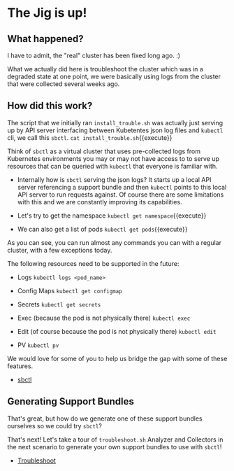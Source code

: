 # The Jig is up!

## What happened?
I have to admit, the "real" cluster has been fixed long ago. :)

What we actually did here is troubleshoot the cluster which was in a degraded state at one point, we were basically using logs from the cluster that were collected several weeks ago.

## How did this work?

The script that we initially ran `install_trouble.sh` was actually just serving up by API server interfacing between Kubetentes json log files and `kubectl` cli, we call this `sbctl`.
`cat install_trouble.sh`{{execute}}

Think of `sbctl` as a virtual cluster that uses pre-collected logs from Kubernetes environments you may or may not have access to to serve up resources that can be queried with `kubectl` that everyone is familiar with.

* Internally how is `sbctl` serving the json logs?
It starts up a local API server referencing a support bundle and then `kubectl` points to this local API server to run requests against. Of course there are some limitations with this and we are constantly improving its capabilities.

* Let's try to get the namespace 
`kubectl get namespace`{{execute}}

* We can also get a list of pods
`kubectl get pods`{{execute}}

As you can see, you can run almost any commands you can with a regular cluster, with a few exceptions today.

The following resources need to be supported in the future:

* Logs
`kubectl logs <pod_name>`

* Config Maps
`kubectl get configmap`

* Secrets
`kubectl get secrets`

* Exec (because the pod is not physically there)
`kubectl exec`

* Edit (of course because the pod is not physically there)
`kubectl edit`

* PV
`kubectl pv`

We would love for some of you to help us bridge the gap with some of these features.
- [sbctl](https://github.com/replicatedhq/sbctl/)

## Generating Support Bundles

That's great, but how do we generate one of these support bundles ourselves so we could try `sbctl`?

That's next! Let's take a tour of `troubleshoot.sh` Analyzer and Collectors in the next scenario to generate your own support bundles to use with `sbctl`!

- [Troubleshoot](http://troubleshoot.sh/)


